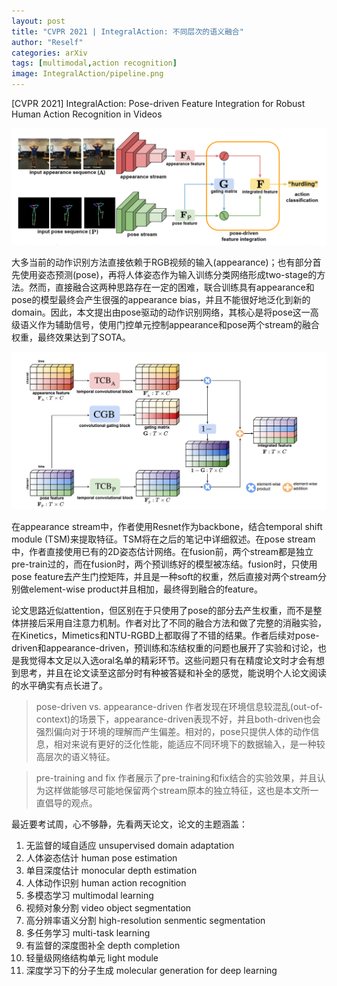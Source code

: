```yaml
---
layout: post
title: "CVPR 2021 | IntegralAction: 不同层次的语义融合"
author: "Reself"
categories: arXiv
tags: [multimodal,action recognition]
image: IntegralAction/pipeline.png
---
```




[CVPR 2021] IntegralAction: Pose-driven Feature Integration for Robust Human Action Recognition in Videos

![](../assets/img/IntegralAction/pipeline.png)

大多当前的动作识别方法直接依赖于RGB视频的输入(appearance)；也有部分首先使用姿态预测(pose)，再将人体姿态作为输入训练分类网络形成two-stage的方法。然而，直接融合这两种思路存在一定的困难，联合训练具有appearance和pose的模型最终会产生很强的appearance bias，并且不能很好地泛化到新的domain。因此，本文提出由pose驱动的动作识别网络，其核心是将pose这一高级语义作为辅助信号，使用门控单元控制appearance和pose两个stream的融合权重，最终效果达到了SOTA。

![](../assets/img/IntegralAction/arch.png)

在appearance stream中，作者使用Resnet作为backbone，结合temporal shift module (TSM)来提取特征。TSM将在之后的笔记中详细叙述。在pose stream中，作者直接使用已有的2D姿态估计网络。在fusion前，两个stream都是独立pre-train过的，而在fusion时，两个预训练好的模型被冻结。fusion时，只使用pose feature去产生门控矩阵，并且是一种soft的权重，然后直接对两个stream分别做element-wise product并且相加，最终得到融合的feature。

论文思路近似attention，但区别在于只使用了pose的部分去产生权重，而不是整体拼接后采用自注意力机制。作者对比了不同的融合方法和做了完整的消融实验，在Kinetics，Mimetics和NTU-RGBD上都取得了不错的结果。作者后续对pose-driven和appearance-driven，预训练和冻结权重的问题也展开了实验和讨论，也是我觉得本文足以入选oral名单的精彩环节。这些问题只有在精度论文时才会有想到思考，并且在论文读至这部分时有种被答疑和补全的感觉，能说明个人论文阅读的水平确实有点长进了。

> pose-driven vs. appearance-driven
> 作者发现在环境信息较混乱(out-of-context)的场景下，appearance-driven表现不好，并且both-driven也会强烈偏向对于环境的理解而产生偏差。相对的，pose只提供人体的动作信息，相对来说有更好的泛化性能，能适应不同环境下的数据输入，是一种较高层次的语义特征。

> pre-training and fix
> 作者展示了pre-training和fix结合的实验效果，并且认为这样做能够尽可能地保留两个stream原本的独立特征，这也是本文所一直倡导的观点。

最近要考试周，心不够静，先看两天论文，论文的主题涵盖：

1. 无监督的域自适应 unsupervised domain adaptation
2. 人体姿态估计 human pose estimation
3. 单目深度估计 monocular depth estimation
4. 人体动作识别 human action recognition
5. 多模态学习 multimodal learning
6. 视频对象分割 video object segmentation
7. 高分辨率语义分割 high-resolution senmentic segmentation
8. 多任务学习 multi-task learning
9. 有监督的深度图补全 depth completion
10. 轻量级网络结构单元 light module
11. 深度学习下的分子生成 molecular generation for deep learning
